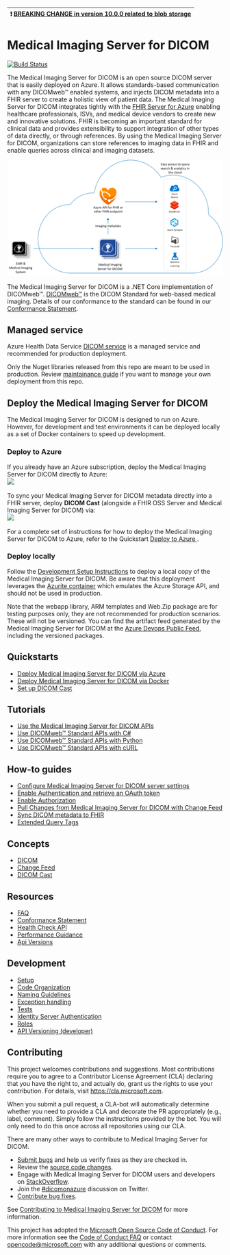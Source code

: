  | :exclamation:  [BREAKING CHANGE in version 10.0.0 related to blob storage](https://github.com/microsoft/dicom-server/discussions/1561])   |
 |-----------------------------------------|
# Medical Imaging Server for DICOM

 [![Build Status](https://microsofthealthoss.visualstudio.com/DicomServer/_apis/build/status/CI-Build-OSS?branchName=main)](https://microsofthealthoss.visualstudio.com/DicomServer/_build/latest?definitionId=34&branchName=main)

The Medical Imaging Server for DICOM is an open source DICOM server that is easily deployed on Azure. It allows standards-based communication with any DICOMweb&trade; enabled systems, and injects DICOM metadata into a FHIR server to create a holistic view of patient data. The Medical Imaging Server for DICOM integrates tightly with the [FHIR Server for Azure](https://github.com/microsoft/fhir-server) enabling healthcare professionals, ISVs, and medical device vendors to create new and innovative solutions. FHIR is becoming an important standard for clinical data and provides extensibility to support integration of other types of data directly, or through references. By using the Medical Imaging Server for DICOM, organizations can store references to imaging data in FHIR and enable queries across clinical and imaging datasets.

![Architecture](docs/images/DICOM-arch.png)

The Medical Imaging Server for DICOM is a .NET Core implementation of DICOMweb&trade;. [DICOMweb&trade;](https://www.dicomstandard.org/using/dicomweb) is the DICOM Standard for web-based medical imaging. Details of our conformance to the standard can be found in our [Conformance Statement](docs/resources/conformance-statement.md).

## Managed service

Azure Health Data Service [DICOM service](https://docs.microsoft.com/en-us/azure/healthcare-apis/dicom/deploy-dicom-services-in-azure) is a managed service and recommended for production deployment.

Only the Nuget libraries released from this repo are meant to be used in production.
Review [maintainance guide]( ./docs/resources/dicom-server-maintaince-guide.md) if you want to manage your own deployment from this repo.   


## Deploy the Medical Imaging Server for DICOM

The Medical Imaging Server for DICOM is designed to run on Azure. However, for development and test environments it can be deployed locally as a set of Docker containers to speed up development.

### Deploy to Azure

If you already have an Azure subscription, deploy the Medical Imaging Server for DICOM directly to Azure: <br/>
    <a href="https://portal.azure.com/#create/Microsoft.Template/uri/https%3A%2F%2Fraw.githubusercontent.com%2Fmicrosoft%2Fdicom-server%2Fmain%2Fsamples%2Ftemplates%2Fdefault-azuredeploy.json" target="_blank"><img src="https://aka.ms/deploytoazurebutton"/></a>

To sync your Medical Imaging Server for DICOM metadata directly into a FHIR server, deploy **DICOM Cast** (alongside a FHIR OSS Server and Medical Imaging Server for DICOM) via: <br/>
    <a href="https://portal.azure.com/#create/Microsoft.Template/uri/https%3A%2F%2Fraw.githubusercontent.com%2Fmicrosoft%2Fdicom-server%2Fmain%2Fconverter%2Fdicom-cast%2Fsamples%2Ftemplates%2Fdefault-azuredeploy.json" target="_blank"><img src="https://aka.ms/deploytoazurebutton"/>
    </a>

For a complete set of instructions for how to deploy the Medical Imaging Server for DICOM to Azure, refer to the Quickstart [Deploy to Azure ](docs/quickstarts/deploy-via-azure.md).

### Deploy locally

Follow the [Development Setup Instructions](docs/development/setup.md) to deploy a local copy of the Medical Imaging Server for DICOM. Be aware that this deployment leverages the [Azurite container](https://github.com/Azure/Azurite) which emulates the Azure Storage API, and should not be used in production.

Note that the webapp library, ARM templates and Web.Zip package are for testing purposes only, they are not recommended for production scenarios. These will not be versioned. You can find the artifact feed generated by the Medical Imaging Server for DICOM at the [Azure Devops Public Feed](https://microsofthealthoss.visualstudio.com/FhirServer/_packaging?_a=feed&feed=Public), including the versioned packages.

## Quickstarts

- [Deploy Medical Imaging Server for DICOM via Azure](docs/quickstarts/deploy-via-azure.md)
- [Deploy Medical Imaging Server for DICOM via Docker](docs/quickstarts/deploy-via-docker.md)
- [Set up DICOM Cast](docs/quickstarts/deploy-dicom-cast.md)

## Tutorials

- [Use the Medical Imaging Server for DICOM APIs](docs/tutorials/use-the-medical-imaging-server-apis.md)
- [Use DICOMweb&trade; Standard APIs with C#](docs/tutorials/use-dicom-web-standard-apis-with-c%23.md)
- [Use DICOMweb&trade; Standard APIs with Python](docs/tutorials/use-dicom-web-standard-apis-with-python.md)
- [Use DICOMweb&trade; Standard APIs with cURL](docs/tutorials/use-dicom-web-standard-apis-with-curl.md)

## How-to guides

- [Configure Medical Imaging Server for DICOM server settings](docs/how-to-guides/configure-dicom-server-settings.md)
- [Enable Authentication and retrieve an OAuth token](docs/how-to-guides/enable-authentication-with-tokens.md)
- [Enable Authorization](docs/how-to-guides/enable-authorization.md)
- [Pull Changes from Medical Imaging Server for DICOM with Change Feed](docs/how-to-guides/pull-changes-from-change-feed.md)
- [Sync DICOM metadata to FHIR](docs/how-to-guides/sync-dicom-metadata-to-fhir.md)
- [Extended Query Tags](docs/how-to-guides/extended-query-tags.md)

## Concepts

- [DICOM](docs/concepts/dicom.md)
- [Change Feed](docs/concepts/change-feed.md)
- [DICOM Cast](docs/concepts/dicom-cast.md)

## Resources

- [FAQ](docs/resources/faq.md)
- [Conformance Statement](docs/resources/conformance-statement.md)
- [Health Check API](docs/resources/health-check-api.md)
- [Performance Guidance](docs/resources/performance-guidance.md)
- [Api Versions](docs/api-versioning.md)

## Development

- [Setup](docs/development/setup.md)
- [Code Organization](docs/development/code-organization.md)
- [Naming Guidelines](docs/development/naming-guidelines.md)
- [Exception handling](docs/development/exception-handling.md)
- [Tests](docs/development/tests.md)
- [Identity Server Authentication](docs/development/identity-server-authentication.md)
- [Roles](docs/development/roles.md)
- [API Versioning (developer)](docs/development/api-versioning-developers.md)

## Contributing

This project welcomes contributions and suggestions.  Most contributions require you to agree to a
Contributor License Agreement (CLA) declaring that you have the right to, and actually do, grant us
the rights to use your contribution. For details, visit https://cla.microsoft.com.

When you submit a pull request, a CLA-bot will automatically determine whether you need to provide
a CLA and decorate the PR appropriately (e.g., label, comment). Simply follow the instructions
provided by the bot. You will only need to do this once across all repositories using our CLA.

There are many other ways to contribute to Medical Imaging Server for DICOM.
* [Submit bugs](https://github.com/Microsoft/dicom-server/issues) and help us verify fixes as they are checked in.
* Review the [source code changes](https://github.com/Microsoft/dicom-server/pulls).
* Engage with Medical Imaging Server for DICOM users and developers on [StackOverflow](https://stackoverflow.com/questions/tagged/medical-imaging-server-for-dicom).
* Join the [#dicomonazure](https://twitter.com/hashtag/dicomonazure?f=tweets&vertical=default) discussion on Twitter.
* [Contribute bug fixes](CONTRIBUTING.md).

See [Contributing to Medical Imaging Server for DICOM](CONTRIBUTING.md) for more information.

This project has adopted the [Microsoft Open Source Code of Conduct](https://opensource.microsoft.com/codeofconduct/).
For more information see the [Code of Conduct FAQ](https://opensource.microsoft.com/codeofconduct/faq/) or
contact [opencode@microsoft.com](mailto:opencode@microsoft.com) with any additional questions or comments.
